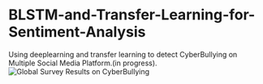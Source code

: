 # BLSTM-and-Transfer-Learning-for-Sentiment-Analysis
Using deeplearning and transfer learning to detect CyberBullying on Multiple Social Media Platform.(in progress).
![Global Survey Results on CyberBullying](https://user-images.githubusercontent.com/26704802/56014944-f5700880-5d14-11e9-9b3a-8cab4e4d09cd.png)
